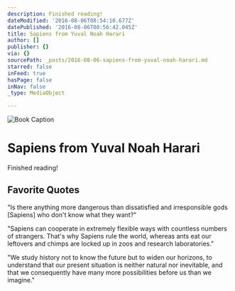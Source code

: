 ```yaml
---
description: Finished reading!
dateModified: '2016-08-06T08:54:10.677Z'
datePublished: '2016-08-06T08:56:42.045Z'
title: Sapiens from Yuval Noah Harari
author: []
publisher: {}
via: {}
sourcePath: _posts/2016-08-06-sapiens-from-yuval-noah-harari.md
starred: false
inFeed: true
hasPage: false
inNav: false
_type: MediaObject

---
```

![Book Caption](https://the-grid-user-content.s3-us-west-2.amazonaws.com/076657e9-3978-47ab-886f-bcd976bc5ffd.jpg)

# Sapiens from Yuval Noah Harari

Finished reading!

## Favorite Quotes

"Is there anything more dangerous than dissatisfied and irresponsible gods \[Sapiens\] who don't know what they want?"

"Sapiens can cooperate in extremely flexible ways with countless numbers of strangers. That's why Sapiens rule the world, whereas ants eat our leftovers and chimps are locked up in zoos and research laboratories."

"We study history not to know the future but to widen our horizons, to understand that our present situation is neither natural nor inevitable, and that we consequently have many more possibilities before us than we imagine."